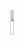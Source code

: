 <p align="center" width="100%"> 
<img src="https://media.giphy.com/media/ZRDYpzB4gjmou53QFQ/giphy.gif" width="10%"> </img>
</p>
